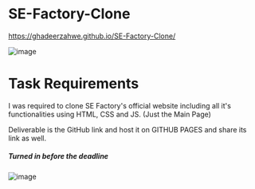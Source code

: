 # SE-Factory-Clone
https://ghadeerzahwe.github.io/SE-Factory-Clone/


![image](https://github.com/GhadeerZahwe/SE-Factory-Clone/assets/88279980/f68fc037-84f7-476d-bae2-5780a4e7f261)

# Task Requirements

I was required to clone SE Factory's official website including all it's functionalities using HTML, CSS and JS. (Just the Main Page)


Deliverable is the GitHub link and host it on GITHUB PAGES and share its link as well.

##### Turned in before the deadline
![image](https://github.com/GhadeerZahwe/SE-Factory-Clone/assets/88279980/e7d26dd4-5e28-4061-aa09-0dc9459b5c44)

